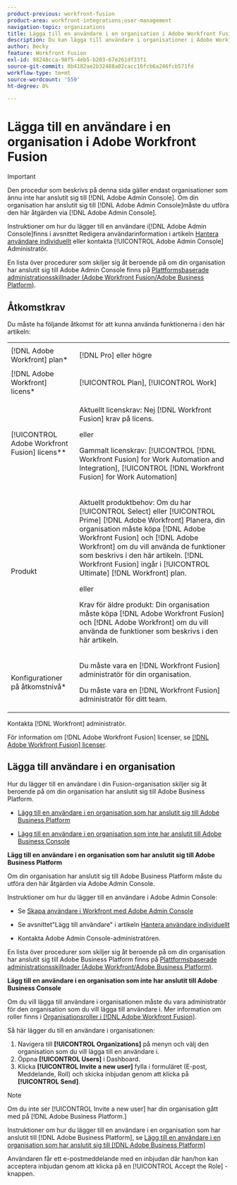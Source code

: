 ```yaml
---
product-previous: workfront-fusion
product-area: workfront-integrations;user-management
navigation-topic: organizations
title: Lägga till en användare i en organisation i Adobe Workfront Fusion
description: Du kan lägga till användare i organisationer i Adobe Workfront Fusion.
author: Becky
feature: Workfront Fusion
exl-id: 98248cca-98f5-4eb5-b203-67e261df33f1
source-git-commit: 8b4182ae2b32488a02cacc16fcb6a246fcb571fd
workflow-type: tm+mt
source-wordcount: '559'
ht-degree: 0%

---
```


# Lägga till en användare i en organisation i Adobe Workfront Fusion

>[!IMPORTANT]
>
>Den procedur som beskrivs på denna sida gäller endast organisationer som ännu inte har anslutit sig till [!DNL Adobe Admin Console]. Om din organisation har anslutit sig till [!DNL Adobe Admin Console]måste du utföra den här åtgärden via [!DNL Adobe Admin Console].
>
>Instruktioner om hur du lägger till en användare i[!DNL  Adobe Admin Console]finns i avsnittet Redigera användarinformation i artikeln [Hantera användare individuellt](https://helpx.adobe.com/enterprise/using/manage-users-individually.html) eller kontakta [!UICONTROL Adobe Admin Console] Administratör.
>
>En lista över procedurer som skiljer sig åt beroende på om din organisation har anslutit sig till Adobe Admin Console finns på [Plattformsbaserade administrationsskillnader (Adobe Workfront Fusion/Adobe Business Platform)](../../../quicksilver/workfront-fusion/fusion-in-admin-console/fusion-in-admin-console.md).

## Åtkomstkrav

Du måste ha följande åtkomst för att kunna använda funktionerna i den här artikeln:

<table style="table-layout:auto">
 <col> 
 <col> 
 <tbody> 
  <tr> 
    <td role="rowheader">[!DNL Adobe Workfront] plan*</td> 
   <td> <p>[!DNL Pro] eller högre</p> </td> 
  </tr> 
   <tr> 
    <td role="rowheader">[!DNL Adobe Workfront] licens*</td> 
    <td> <p>[!UICONTROL Plan], [!UICONTROL Work]</p> </td> 
   </tr>
   <tr> 
   <td role="rowheader">[!UICONTROL Adobe Workfront Fusion] licens**</td> 
   <td>
   <p>Aktuellt licenskrav: Nej [!DNL Workfront Fusion] krav på licens.</p>
   <p>eller</p>
   <p>Gammalt licenskrav: [!UICONTROL [!DNL Workfront Fusion] for Work Automation and Integration],  [!UICONTROL [!DNL Workfront Fusion] for Work Automation]</p>
   </td>
  </tr> 
  <tr> 
   <td role="rowheader">Produkt</td> 
   <td>
   <p>Aktuellt produktbehov: Om du har [!UICONTROL Select] eller [!UICONTROL Prime] [!DNL Adobe Workfront] Planera, din organisation måste köpa [!DNL Adobe Workfront Fusion] och [!DNL Adobe Workfront] om du vill använda de funktioner som beskrivs i den här artikeln. [!DNL Workfront Fusion] ingår i [!UICONTROL Ultimate] [!DNL Workfront] plan.</p>
   <p>eller</p>
   <p>Krav för äldre produkt: Din organisation måste köpa [!DNL Adobe Workfront Fusion] och [!DNL Adobe Workfront] om du vill använda de funktioner som beskrivs i den här artikeln.</p>
   </td> 
  </tr> 
  <tr data-mc-conditions=""> 
   <td role="rowheader">Konfigurationer på åtkomstnivå*</td> 
   <td> 
     <p>Du måste vara en [!DNL Workfront Fusion] administratör för din organisation.</p>
     <p>Du måste vara en [!DNL Workfront Fusion] administratör för ditt team.</p>
   </td> 
  </tr> 
 </tbody> 
</table>

Kontakta [!DNL Workfront] administratör.

För information om [!DNL Adobe Workfront Fusion] licenser, se [[!DNL Adobe Workfront Fusion] licenser](../../workfront-fusion/get-started/license-automation-vs-integration.md).

## Lägga till användare i en organisation

<p>Hur du lägger till en användare i din Fusion-organisation skiljer sig åt beroende på om din organisation har anslutit sig till Adobe Business Platform. </p>
<ul>
<li> <p><a href="#add-a-user-to-an-organization-that-has-been-onboarded-to-the-adobe-business-platform" class="MCXref xref">Lägg till en användare i en organisation som har anslutit sig till Adobe Business Platform</a> </p> </li>
<li> <p><a href="#add-a-user-to-an-organization-that-has-not-been-onboarded-to-the-adobe-business-console" class="MCXref xref">Lägg till en användare i en organisation som inte har anslutit till Adobe Business Console</a> </p> </li>
</ul>
<div>
<p><strong>Lägg till en användare i en organisation som har anslutit sig till Adobe Business Platform</strong></p>
<p>Om din organisation har anslutit sig till Adobe Business Platform måste du utföra den här åtgärden via Adobe Admin Console.</p>
<p>Instruktioner om hur du lägger till en användare i Adobe Admin Console:</p>
<ul>
<li> <p>Se <a href="../../administration-and-setup/add-users/create-and-manage-users/admin-console.md#create" class="MCXref xref">Skapa användare i Workfront med Adobe Admin Console</a></p> </li>
<li> <p>Se avsnittet"Lägg till användare" i artikeln <a href="https://helpx.adobe.com/enterprise/using/manage-users-individually.html">Hantera användare individuellt</a></p> </li>
<li> <p>Kontakta Adobe Admin Console-administratören.</p> </li>
</ul>
<p>En lista över procedurer som skiljer sig åt beroende på om din organisation har anslutit sig till Adobe Business Platform finns på <a href="../../administration-and-setup/get-started-wf-administration/actions-in-admin-console.md" class="MCXref xref">Plattformsbaserade administrationsskillnader (Adobe Workfront/Adobe Business Platform)</a>.</p>
</div>
<p><strong>Lägg till en användare i en organisation som inte har anslutit till Adobe Business Console</strong></p>

Om du vill lägga till användare i organisationen måste du vara administratör för den organisation som du vill lägga till användare i. Mer information om roller finns i [Organisationsroller i [!DNL Adobe Workfront Fusion]](../../workfront-fusion/organizations/organization-roles.md).

Så här lägger du till en användare i organisationen:

1. Navigera till **[!UICONTROL Organizations]** på menyn och välj den organisation som du vill lägga till en användare i.
1. Öppna **[!UICONTROL Users]** i Dashboard.
1. Klicka **[!UICONTROL Invite a new user]** fylla i formuläret (E-post, Meddelande, Roll) och skicka inbjudan genom att klicka på **[!UICONTROL Send]**.

>[!NOTE]
>
>   
><p>Om du inte ser [!UICONTROL Invite a new user] har din organisation gått med på [!DNL Adobe Business Platform.] </p>
>
>   <p>Instruktioner om hur du lägger till en användare i en organisation som har anslutit till [!DNL Adobe Business Platform], se <a href="#add-a-user-to-an-organization-that-has-been-onboarded-to-the-adobe-business-platform" class="MCXref xref">Lägg till en användare i en organisation som har anslutit sig till [!DNL Adobe Business Platform]</a></p>

Användaren får ett e-postmeddelande med en inbjudan där han/hon kan acceptera inbjudan genom att klicka på en [!UICONTROL Accept the Role] -knappen.
